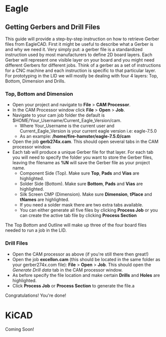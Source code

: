 # Eagle
## Getting Gerbers and Drill Files
This guide will provide a step-by-step instruction on how to retrieve Gerber files from EagleCAD.  First it might be useful to describe what a Gerber is and why we need it.  Very simply put: a gerber file is a standardized instruction used by most manufacturers to define 2D board layers.  Each Gerber will represent one visible layer on your board and you might need different Gerbers for different jobs.  Think of a gerber as a set of instructions for a CNC machine and each instruction is specific to that particular layer.  For prototyping in the LID we will mostly be dealing with four 4 layers:  Top, Bottom, Dimension and Drills.

### Top, Bottom and Dimension

* Open your project and navigate to __File__ > __CAM Processor__.
* In the CAM Processor window click __File__ > __Open__ > __Job__.
* Navigate to your cam job folder the default is $HOME/Your_Username/Current_Eagle_Version/cam.
  * Where Your_Username is the current user and Current_Eagle_Version is your current eagle version i.e: eagle-7.5.0
  * As an example: __/home/fire-hamster/eagle-7.5.0/cam__
* Open the job __gerb274x.cam__.  This should open several tabs in the CAM processor window.
* Each tab will produce a unique Gerber file for that layer.  For each tab you will need to specify the folder you want to store the Gerber files, leaving the filename as __%N__ will save the Gerber file as your project name.
  * Component Side (Top).  Make sure __Top__, __Pads__ and __Vias__ are highlighted.
  * Solder Side (Bottom).  Make sure __Bottom__, __Pads__ and __Vias__ are highlighted.
  * Silk Screen CMP (Dimension).  Make sure __Dimension__, __tPlace__ and __tNames__ are highlighted.
  * If you need a solder mask there are two extra tabs available.
  * You can either generate all five files by clicking __Process Job__ or you can create the active tab file by clicking __Process Section__

The Top Bottom and Outline will make up three of the four board files needed to run a job in the LID.
### Drill Files
* Open the CAM processor as above (if you're still there then great!)
* Open the job __excellon.cam__ (this should be located in the same folder as your gerber274x.com file): __File__ > __Open__ > __Job__.  This should open the _Generate Drill data_ tab in the CAM processor window.
* As before specify the file location and make certain __Drills__ and __Holes__ are highlighted.
* Click __Process Job__ or __Process Section__ to generate the file.a

Congratulations!  You're done!
# KiCAD

Coming Soon!